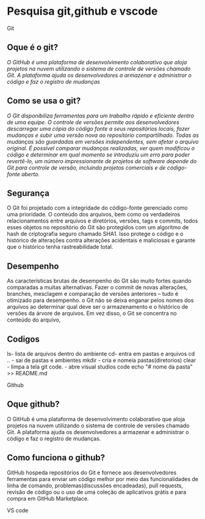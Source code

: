   # Pesquisa git,github e vscode

 Git
 


 
 ## Oque é o git?
_O GitHub é uma plataforma de desenvolvimento colaborativo que aloja projetos na nuvem utilizando o sistema de controle de versões chamado Git. A plataforma ajuda os desenvolvedores a armazenar e administrar o código e faz o registro de mudanças_
## Como se usa o git?
_O Git disponibiliza ferramentas para um trabalho rápido e eficiente dentro de uma equipe. O controle de versões permite aos desenvolvedores descarregar uma cópia do código fonte a seus repositórios locais, fazer mudanças e subir uma versão nova ao repositório compartilhado. Todas as mudanças são guardadas em versões independentes, sem afetar o arquivo original. É possível comparar mudanças realizadas, ver quem modificou o código e determinar em qual momento se introduziu um erro para poder revertê-lo, um número impressionante de projetos de software depende do Git para controle de versão, incluindo projetos comerciais e de código-fonte aberto._
## Segurança 
O Git foi projetado com a integridade do código-fonte gerenciado como uma prioridade. O conteúdo dos arquivos, bem como os verdadeiros relacionamentos entre arquivos e diretórios, versões, tags e commits, todos esses objetos no repositório do Git são protegidos com um algoritmo de hash de criptografia seguro chamado SHA1. Isso protege o código e o histórico de alterações contra alterações acidentais e maliciosas e garante que o histórico tenha rastreabilidade total.
## Desempenho 
As características brutas de desempenho do Git são muito fortes quando comparadas a muitas alternativas. Fazer o commit de novas alterações, branches, mesclagem e comparação de versões anteriores – tudo é otimizado para desempenho. o Git não se deixa enganar pelos nomes dos arquivos ao determinar qual deve ser o armazenamento e o histórico de versões da árvore de arquivos. Em vez disso, o Git se concentra no conteúdo do arquivo, 

## Codigos
ls- lista de arquivos dentro do ambiente 
cd- entra em pastas e arquivos
cd .. - sai de pastas e ambientes
mkdir - cria e nomeia pastas(diretorios)
clear - limpa a tela git
code. - abre visual studios code
echo "# nome da pasta" >> README.md

Github

## Oque github?
 O GitHub é uma plataforma de desenvolvimento colaborativo que aloja projetos na nuvem utilizando o sistema de controle de versões chamado Git. A plataforma ajuda os desenvolvedores a armazenar e administrar o código e faz o registro de mudanças.
 ## Como funciona o github?
 GitHub hospeda repositórios do Git e fornece aos desenvolvedores ferramentas para enviar um código melhor por meio das funcionalidades de linha de comando, problemas(discussões encadeadas), pull requests, revisão de código ou o uso de uma coleção de aplicativos grátis e para compra em GitHub Marketplace.

VS code

 

